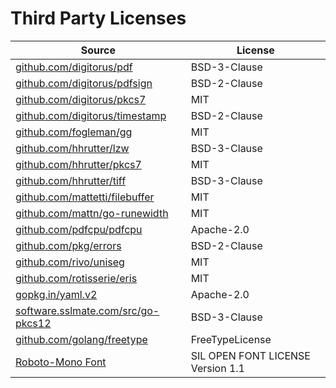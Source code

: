 # Third Party Licenses

| Source | License |
| --- | --- |
| [github.com/digitorus/pdf](https://github.com/digitorus/pdf/blob/v0.1.2/LICENSE) | BSD-3-Clause |
| [github.com/digitorus/pdfsign](https://github.com/digitorus/pdfsign/blob/11060e180e9c/LICENSE) | BSD-2-Clause |
| [github.com/digitorus/pkcs7](https://github.com/digitorus/pkcs7/blob/3a137a874352/LICENSE) | MIT |
| [github.com/digitorus/timestamp](https://github.com/digitorus/timestamp/blob/220c5c2851b7/LICENSE) | BSD-2-Clause |
| [github.com/fogleman/gg](https://github.com/fogleman/gg/blob/v1.3.0/LICENSE.md) | MIT |
| [github.com/hhrutter/lzw](https://github.com/hhrutter/lzw/blob/v1.0.0/LICENSE) | BSD-3-Clause |
| [github.com/hhrutter/pkcs7](https://github.com/hhrutter/pkcs7/blob/v0.2.0/LICENSE) | MIT |
| [github.com/hhrutter/tiff](https://github.com/hhrutter/tiff/blob/v1.0.2/LICENSE) | BSD-3-Clause |
| [github.com/mattetti/filebuffer](https://github.com/mattetti/filebuffer/blob/v1.0.1/LICENSE) | MIT |
| [github.com/mattn/go-runewidth](https://github.com/mattn/go-runewidth/blob/v0.0.16/LICENSE) | MIT |
| [github.com/pdfcpu/pdfcpu](https://github.com/pdfcpu/pdfcpu/blob/v0.11.0/LICENSE.txt) | Apache-2.0 |
| [github.com/pkg/errors](https://github.com/pkg/errors/blob/v0.9.1/LICENSE) | BSD-2-Clause |
| [github.com/rivo/uniseg](https://github.com/rivo/uniseg/blob/v0.4.7/LICENSE.txt) | MIT |
| [github.com/rotisserie/eris](https://github.com/rotisserie/eris/blob/v0.5.4/LICENSE) | MIT |
| [gopkg.in/yaml.v2](https://github.com/go-yaml/yaml/blob/v2.4.0/LICENSE) | Apache-2.0 |
| [software.sslmate.com/src/go-pkcs12](https://github.com/SSLMate/go-pkcs12/blob/v0.6.0/LICENSE) | BSD-3-Clause |
| [github.com/golang/freetype](https://github.com/golang/freetype/blob/master/licenses/ftl.txt) | FreeTypeLicense |
| [Roboto-Mono Font](https://fonts.google.com/specimen/Roboto+Mono/license) | SIL OPEN FONT LICENSE Version 1.1 |